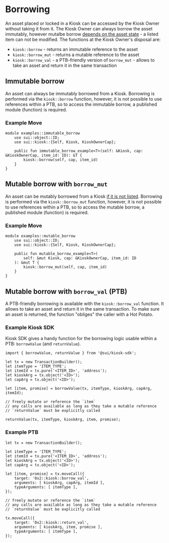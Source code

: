 # Borrowing

An asset placed or locked in a Kiosk can be accessed by the Kiosk Owner without taking it from it. The Kiosk Owner can always borrow the asset immutably, however mutalbe borrow [depends on the asset state](../appendix/asset-states-in-kiosk.md) - a listed item can not be modified. The functions at the Kiosk Owner's disposal are:

- `kiosk::borrow` - returns an immutable reference to the asset
- `kiosk::borrow_mut` - returns a mutable reference to the asset
- `kiosk::borrow_val` - a PTB-friendly version of `borrow_mut` - allows to take an asset and return it in the same transaction

## Immutable borrow

An asset can always be immutably borrowed from a Kiosk. Borrowing is performed via the `kiosk::borrow` function, however, it is not possible to use references within a PTB, so to access the immutable borrow, a published module (function) is required.

### Example Move

```Move
module examples::immutable_borrow
    use sui::object::ID;
    use sui::kiosk::{Self, Kiosk, KioskOwnerCap};

    public fun immutable_borrow_example<T>(self: &Kiosk, cap: &KioskOwnerCap, item_id: ID): &T {
        kiosk::borrow(self, cap, item_id)
    }
}
```

## Mutable borrow with `borrow_mut`

An asset can be mutably borrowed from a Kiosk [if it is not listed](../appendix/asset-states-in-kiosk.md). Borrowing is performed via the `kiosk::borrow_mut` function, however, it is not possible to use references within a PTB, so to access the mutable borrow, a published module (function) is required.

### Example Move

```Move
module examples::mutable_borrow
    use sui::object::ID;
    use sui::kiosk::{Self, Kiosk, KioskOwnerCap};

    public fun mutable_borrow_example<T>(
        self: &mut Kiosk, cap: &KioskOwnerCap, item_id: ID
    ): &mut T {
        kiosk::borrow_mut(self, cap, item_id)
    }
}
```

## Mutable borrow with `borrow_val` (PTB)

A PTB-friendly borrowing is available with the `kiosk::borrow_val` function. It allows to take an asset and return it in the same transaction. To make sure an asset is returned, the function "obliges" the caller with a Hot Potato.

### Example Kiosk SDK

Kiosk SDK gives a handy function for the borrowing logic usable within a PTB: `borrowValue` (and `returnValue`).

```TS
import { borrowValue, returnValue } from '@sui/kiosk-sdk';

let tx = new TransactionBuilder();
let itemType = 'ITEM_TYPE';
let itemId = tx.pure('<ITEM_ID>', 'address');
let kioskArg = tx.object('<ID>');
let capArg = tx.object('<ID>');

let [item, promise] = borrowValue(tx, itemType, kioskArg, capArg, itemId);

// freely mutate or reference the `item`
// any calls are available as long as they take a mutable reference
// `returnValue` must be explicitly called

returnValue(tx, itemType, kioskArg, item, promise);
```

### Example PTB

```TS
let tx = new TransactionBuilder();

let itemType = 'ITEM_TYPE';
let itemId = tx.pure('<ITEM_ID>', 'address');
let kioskArg = tx.object('<ID>');
let capArg = tx.object('<ID>');

let [item, promise] = tx.moveCall({
    target: '0x2::kiosk::borrow_val',
    arguments: [ kioskArg, capArg, itemId ],
    typeArguments: [ itemType ],
});

// freely mutate or reference the `item`
// any calls are available as long as they take a mutable reference
// `returnValue` must be explicitly called

tx.moveCall({
    target: '0x2::kiosk::return_val',
    arguments: [ kioskArg, item, promise ],
    typeArguments: [ itemType ],
});
```
